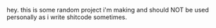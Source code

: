 hey. this is some random project i'm making and should NOT be used personally as i write shitcode sometimes.